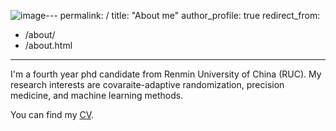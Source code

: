 ![image](https://github.com/user-attachments/assets/b966f31b-5ae0-423e-a4f1-12bb2c79c5da)---
permalink: /
title: "About me"
author_profile: true
redirect_from: 
  - /about/
  - /about.html
---

I'm a fourth year phd candidate from Renmin University of China (RUC). My research interests are covaraite-adaptive randomization, precision medicine, and machine learning methods. 

You can find my [CV](https://zhanglk6.github.io/cv).

